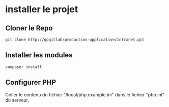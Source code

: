 # installer le projet
## Cloner le Repo
    git clone http://qpgitlab/production-applicative/intranet.git
## Installer les modules
    composer install
## Configurer PHP
Coller le contenu du fichier "/local/php.example.ini" dans le fichier "php.ini" du serveur.